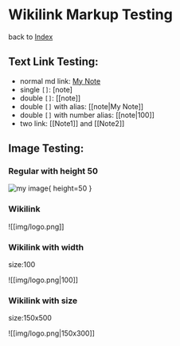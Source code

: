 # Wikilink Markup Testing

back to [Index](/)

## Text Link Testing:

- normal md link: [My Note](note)
- single `[]`: [note]
- double `[]`: [[note]]
- double `[]` with alias: [[note|My Note]]
- double `[]` with number alias: [[note|100]]
- two link: [[Note1]] and [[Note2]]

## Image Testing:

### Regular with height 50

![my image](/img/logo.png){ height=50 }

### Wikilink

![[img/logo.png]]

### Wikilink with width

size:100

![[img/logo.png|100]]

### Wikilink with size

size:150x500

![[img/logo.png|150x300]]
